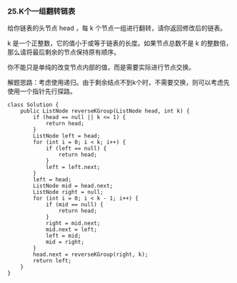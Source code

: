 ### 25.K个一组翻转链表

给你链表的头节点 head ，每 k 个节点一组进行翻转，请你返回修改后的链表。

k 是一个正整数，它的值小于或等于链表的长度。如果节点总数不是 k 的整数倍，那么请将最后剩余的节点保持原有顺序。

你不能只是单纯的改变节点内部的值，而是需要实际进行节点交换。

解题思路：考虑使用递归。由于剩余结点不到k个时，不需要交换，则可以考虑先使用一个指针先行探路。

```
class Solution {
    public ListNode reverseKGroup(ListNode head, int k) {
        if (head == null || k <= 1) {
            return head;
        }
        ListNode left = head;
        for (int i = 0; i < k; i++) {
            if (left == null) {
                return head;
            }
            left = left.next;
        }
        left = head;
        ListNode mid = head.next;
        ListNode right = null;
        for (int i = 0; i < k - 1; i++) {
            if (mid == null) {
                return head;
            }
            right = mid.next;
            mid.next = left;
            left = mid;
            mid = right;
        }
        head.next = reverseKGroup(right, k);
        return left;
    }
}

```
